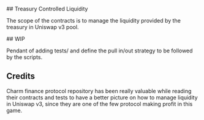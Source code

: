## Treasury Controlled Liquidity

The scope of the contracts is to manage the liquidity provided by the treasury in Uniswap v3 pool.

## WIP 

Pendant of adding tests/ and define the pull in/out strategy to be followed by the scripts.

## Credits

Charm finance protocol repository has been really valuable while reading their contracts and tests to have a better picture
on how to manage liquidity in Uniswap v3, since they are one of the few protocol making profit in this game.